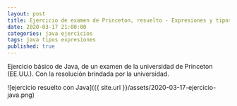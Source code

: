 ```yaml
---
layout: post
title: Ejercicio de examen de Princeton, resuelto - Expresiones y tipos en Java
date: 2020-03-17 21:00:00
categories: java ejercicios
tags: java tipos expresiones
published: true
---
```



Ejercicio básico de Java, de un examen de la universidad de Princeton (EE.UU.). Con la resolución brindada por la universidad.

![ejercicio resuelto con Java]({{ site.url }}/assets/2020-03-17-ejercicio-java.png)
